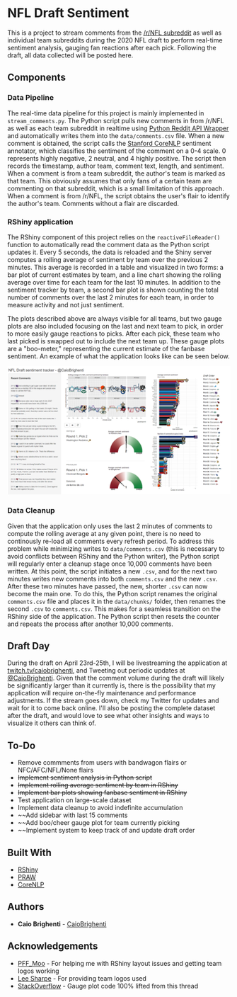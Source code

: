 # NFL Draft Sentiment

This is a project to stream comments from the [/r/NFL subreddit](http://www.reddit.com/r/NFL) as well as individual team subreddits during the 2020 NFL draft to perform real-time sentiment analysis, gauging fan reactions after each pick. Following the draft, all data collected will be posted here.

## Components

### Data Pipeline

The real-time data pipeline for this project is mainly implemented in ```stream_comments.py```. The Python script pulls new comments in from /r/NFL as well as each team subreddit in realtime using [Python Reddit API Wrapper](https://praw.readthedocs.io/en/latest/) and automatically writes them into the ```data/comments.csv``` file. When a new comment is obtained, the script calls the [Stanford CoreNLP](https://stanfordnlp.github.io/CoreNLP/sentiment.html) sentiment annotator, which classifies the sentiment of the comment on a 0-4 scale. 0 represents highly negative, 2 neutral, and 4 highly positive. The script then records the timestamp, author team, comment text, length, and sentiment. When a comment is from a team subreddit, the author's team is marked as that team. This obviously assumes that only fans of a certain team are commenting on that subreddit, which is a small limitation of this approach. When a comment is from /r/NFL, the script obtains the user's flair to identify the author's team. Comments without a flair are discarded.

### RShiny application

The RShiny component of this project relies on the ```reactiveFileReader()``` function to automatically read the comment data as the Python script updates it. Every 5 seconds, the data is reloaded and the Shiny server computes a rolling average of sentiment by team over the previous 2 minutes. This average is recorded in a table and visualized in two forms: a bar plot of current estimates by team, and a line chart showing the rolling average over time for each team for the last 10 minutes. In addition to the sentiment tracker by team, a second bar plot is shown counting the total number of comments over the last 2 minutes for each team, in order to measure activity and not just sentiment. 

The plots described above are always visible for all teams, but two gauge plots are also included focusing on the last and next team to pick, in order to more easily gauge reactions to picks. After each pick, these team who last picked is swapped out to include the next team up. These gauge plots are a "boo-meter," representing the current estimate of the fanbase sentiment. An example of what the application looks like can be seen below.

![screenshot](https://raw.githubusercontent.com/CaioBrighenti/nfl-draft-sentiment/master/EVBQDbgWoAA5T8y3.PNG)

### Data Cleanup

Given that the application only uses the last 2 minutes of comments to compute the rolling average at any given point, there is no need to continously re-load all comments every refresh period. To address this problem while minimizing writes to ```data/comments.csv``` (this is necessary to avoid conflicts between RShiny and the Python writer), the Python script will regularly enter a cleanup stage once 10,000 comments have been written. At this point, the script initiates a new ```.csv```, and for the next two minutes writes new comments into both ```comments.csv``` and the new ```.csv```. After these two minutes have passed, the new, shorter ```.csv``` can now become the main one. To do this, the Python script renames the original ```comments.csv``` file and places it in the ```data/chunks/``` folder, then renames the second ```.csv``` to ```comments.csv```. This makes for a seamless transition on the RShiny side of the application. The Python script then resets the counter and repeats the process after another 10,000 comments.

## Draft Day

During the draft on April 23rd-25th, I will be livestreaming the application at [twitch.tv/caiobrighenti](https://www.twitch.tv/caiobrighenti), and Tweeting out periodic updates at [@CaioBrighenti](https://twitter.com/CaioBrighenti). Given that the comment volume during the draft will likely be significantly larger than it currently is, there is the possibility that my application will require on-the-fly maintenance and performance adjustments. If the stream goes down, check my Twitter for updates and wait for it to come back online. I'll also be posting the complete dataset after the draft, and would love to see what other insights and ways to visualize it others can think of.

## To-Do

* Remove commments from users with bandwagon flairs or NFC/AFC/NFL/None flairs
* ~~Implement sentiment analysis in Python script~~
* ~~Implement rolling average sentiment by team in RShiny~~
* ~~Implement bar plots showing fanbase sentiment in RShiny~~
* Test application on large-scale dataset
* Implement data cleanup to avoid indefinite accumulation
* ~~Add sidebar with last 15 comments
* ~~Add boo/cheer gauge plot for team currently picking
* ~~Implement system to keep track of and update draft order

## Built With

* [RShiny](https://shiny.rstudio.com/)
* [PRAW](https://praw.readthedocs.io/en/latest/)
* [CoreNLP](https://stanfordnlp.github.io/CoreNLP/)

## Authors

* **Caio Brighenti** - [CaioBrighenti](https://twitter.com/CaioBrighenti)

## Acknowledgements

* [PFF_Moo](https://twitter.com/PFF_Moo) - For helping me with RShiny layout issues and getting team logos working
* [Lee Sharpe](https://twitter.com/LeeSharpeNFL) - For providing team logos used
* [StackOverflow](https://stackoverflow.com/questions/50042214/fill-a-polygon-with-gradient-scale-in-r) - Gauge plot code 100% lifted from this thread
